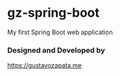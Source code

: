 # gz-spring-boot
My first Spring Boot web application


### Designed and Developed by
https://gustavozapata.me
